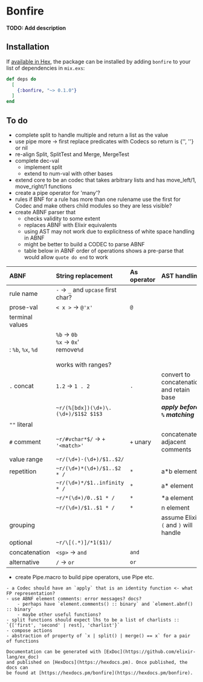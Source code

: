 # Bonfire

**TODO: Add description**

## Installation

If [available in Hex](https://hex.pm/docs/publish), the package can be installed
by adding `bonfire` to your list of dependencies in `mix.exs`:

```elixir
def deps do
  [
    {:bonfire, "~> 0.1.0"}
  ]
end
```

## To do
- complete split to handle multiple and return a list as the value 
- use pipe more -> first replace predicates with Codecs so return is {'', ''} or nil
- re-align Split, SplitTest and Merge, MergeTest
- complete dec-val
  - implement split
  - extend to num-val with other bases
- extend core to be an codec that takes arbitrary lists and has move_left/1, move_right/1 functions  
- create a pipe operator for 'many'?
- rules
  if BNF for a rule has more than one rulename use the first for Codec and make others
  child modules so they are less visible?
- create ABNF parser that
  - checks validity to some extent
  - replaces ABNF with Elixir equivalents
  - using AST may not work due to explicitness of white space handling in ABNF
  - might be better to build a CODEC to parse ABNF
  - table below in ABNF order of operations shows a pre-parse that would allow `quote do end` to work
    
 | ABNF    | String replacement | As operator | AST handling |
 |:--- |:--- |:--- |:--- |
 | rule name    | `-` -> `_` and `upcase` first char? | |
 | prose-val    | `< x >` -> `@'x'` | `@` |
 | terminal values | | | |
 | : `%b`, `%x`, `%d` | `%b` -> `0b`<br>`%x` -> `0x`'<br> remove`%d`<br><br>works with ranges?|  | |
 | `.` concat| `1.2` -> `1 . 2`| `.` | convert to concatenation and retain base|
 |           | `~r/(%[bdx])(\d+)\.(\d+)/$1$2 $1$3`|  | ***apply before `%` matching*** |
 | `""` literal| | | |
 | `#` comment | `~r/#vchar*$/` ->  `+ '<match>'` | `+` unary| concatenate adjacent comments|
 | value range | `~r/(\d+)-(\d+)/$1..$2/` | | |
 | repetition| `~r/(\d+)*(\d+)/$1..$2 * /` | `*`| a*b element|
 |           | `~r/(\d+)*/$1..infinity * /` | `*`| a* element|
 |           | `~r/*(\d+)/0..$1 * /` | `*` | *a element|
 |           | `~r/(\d+)/$1..$1 * /` | `*` | n element|
 | grouping| | | assume Elixir `(` and `)` will handle|
 | optional| `~r/\[(.*)]/*1($1)/` |  | |
 | concatenation| `<sp>` -> `and`| `and`| |
 | alternative|`/` -> `or` | `or`| |
 
 
- create Pipe.macro to build pipe operators, use Pipe etc.

``` 
- a Codec should have an `apply` that is an identity function <- what FP representation? 
- use ABNF element comments: error messages? docs?
    - perhaps have `element.comments() :: binary` and `element.abnf() :: binary`
    - maybe other useful functions?   
- split functions should expect lhs to be a list of charlists :: `{['first', 'second' | rest], 'charlist'}`
- compose actions
- abstraction of property of `x | split() | merge() == x` for a pair of functions

Documentation can be generated with [ExDoc](https://github.com/elixir-lang/ex_doc)
and published on [HexDocs](https://hexdocs.pm). Once published, the docs can
be found at [https://hexdocs.pm/bonfire](https://hexdocs.pm/bonfire).

